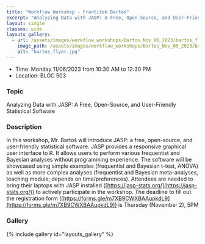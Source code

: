 ```yaml
---
title: "Workflow Workshop - František Bartoš"
excerpt: "Analyzing Data with JASP: A Free, Open-Source, and User-Friendly Statistical Software "
layout: single
classes: wide
layouts_gallery:
  - url: /assets/images/workflow_workshops/Bartos_Nov_06_2023/bartos_flyer.jpg
    image_path: /assets/images/workflow_workshops/Bartos_Nov_06_2023/bartos_flyer.jpg
    alt: "bartos_flyer.jpg"
---
```


- Time: Monday 11/06/2023 from 10:30 AM to 12:30 PM 
- Location: BLOC 503

### Topic

 Analyzing Data with JASP: A Free, Open-Source, and User-Friendly Statistical Software 
`   `

### Description

 In this workshop, Mr. Bartoš will introduce JASP: a free, open-source, and user-friendly statistical software. JASP provides a responsive graphical user interface to R. It allows users to perform various frequentist and Bayesian analyses without programming experience. The software will be showcased using simple examples (frequentist and Bayesian t-test, ANOVA) as well as more complex analyses (frequentist and Bayesian meta-analyses, teaching module; depends on time/preferences).  Attendees are needed to bring their laptops with JASP installed ([https://jasp-stats.org/](https://jasp-stats.org/)) to actively participate in the workshop. The deadline to fill out the  registration form ([https://forms.gle/m7XB9CWXBAAupkdL9](https://forms.gle/m7XB9CWXBAAupkdL9))  is  Thursday (November 2), 5PM 


### Gallery 

{% include gallery id="layouts_gallery" %}
